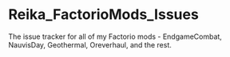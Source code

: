 # Reika_FactorioMods_Issues
The issue tracker for all of my Factorio mods - EndgameCombat, NauvisDay, Geothermal, Oreverhaul, and the rest.
